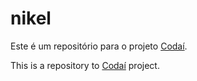 # nikel

Este é um repositório para o projeto [Codaí](https://www.growdev.com.br/).

This is a repository to [Codaí](https://www.growdev.com.br/) project.
